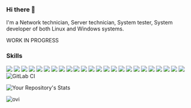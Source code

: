 ### Hi there 👋

I'm a Network technician, Server technician, System tester, System developer of both Linux and Windows systems.

WORK IN PROGRESS


### Skills
<img src="https://camo.githubusercontent.com/f87d8630ec7c921afdc59b94e959d2ed2205ee59f016a55d5b5a90018fcca72a/68747470733a2f2f696d672e736869656c64732e696f2f62616467652f4769744c61622d3333304636333f7374796c653d666f722d7468652d6261646765266c6f676f3d6769746c6162266c6f676f436f6c6f723d7768697465" data-canonical-src="https://img.shields.io/badge/GitLab-330F63?style=for-the-badge&amp;logo=gitlab&amp;logoColor=white" style="max-width: 100%;"> <img src="https://camo.githubusercontent.com/dd433625a6e00049c26f08143705ff9e32d5da44f503f1be133664b11e37e34b/68747470733a2f2f696d672e736869656c64732e696f2f62616467652f432532332d3233393132303f7374796c653d666f722d7468652d6261646765266c6f676f3d632d7368617270266c6f676f436f6c6f723d7768697465" data-canonical-src="https://img.shields.io/badge/C%23-239120?style=for-the-badge&amp;logo=c-sharp&amp;logoColor=white" style="max-width: 100%;"> <img src="https://camo.githubusercontent.com/94be0a2e5be142925615e5821d97137a930d08fc154962ce43860f1957e6661e/68747470733a2f2f696d672e736869656c64732e696f2f62616467652f507974686f6e2d3337373641423f7374796c653d666f722d7468652d6261646765266c6f676f3d707974686f6e266c6f676f436f6c6f723d7768697465" data-canonical-src="https://img.shields.io/badge/Python-3776AB?style=for-the-badge&amp;logo=python&amp;logoColor=white" style="max-width: 100%;"> <img src="https://camo.githubusercontent.com/06c6858186510906c21d8c951168d55d976d7dfb9176ed6125c55b8a7de0baae/68747470733a2f2f696d672e736869656c64732e696f2f62616467652f4749542d4534344333303f7374796c653d666f722d7468652d6261646765266c6f676f3d676974266c6f676f436f6c6f723d7768697465" data-canonical-src="https://img.shields.io/badge/GIT-E44C30?style=for-the-badge&amp;logo=git&amp;logoColor=white" style="max-width: 100%;"> <img src="https://camo.githubusercontent.com/fbc3df79ffe1a99e482b154b29262ecbb10d6ee4ed22faa82683aa653d72c4e1/68747470733a2f2f696d672e736869656c64732e696f2f62616467652f4769744875622d3130303030303f7374796c653d666f722d7468652d6261646765266c6f676f3d676974687562266c6f676f436f6c6f723d7768697465" data-canonical-src="https://img.shields.io/badge/GitHub-100000?style=for-the-badge&amp;logo=github&amp;logoColor=white" style="max-width: 100%;"> <img src="https://camo.githubusercontent.com/638ebef37d186ebf588b89d5124b1d2151234a3f21293f08b82cbad81cc9ac7e/68747470733a2f2f696d672e736869656c64732e696f2f62616467652f474e55253230426173682d3445414132353f7374796c653d666f722d7468652d6261646765266c6f676f3d474e5525323042617368266c6f676f436f6c6f723d7768697465" data-canonical-src="https://img.shields.io/badge/GNU%20Bash-4EAA25?style=for-the-badge&amp;logo=GNU%20Bash&amp;logoColor=white" style="max-width: 100%;"> <img src="https://camo.githubusercontent.com/476f76755fc72caf85cd56a58f84aaee754598707b9e1565579d0e8b94bf65f8/68747470733a2f2f696d672e736869656c64732e696f2f62616467652f706f7765727368656c6c2d3533393146453f7374796c653d666f722d7468652d6261646765266c6f676f3d706f7765727368656c6c266c6f676f436f6c6f723d7768697465" data-canonical-src="https://img.shields.io/badge/powershell-5391FE?style=for-the-badge&amp;logo=powershell&amp;logoColor=white" style="max-width: 100%;"> <img src="https://camo.githubusercontent.com/60155f4543422e46101b7edb0fc701c872d9190b23dc33cb47bd1ac15d80dec1/68747470733a2f2f696d672e736869656c64732e696f2f62616467652f48544d4c2d3233393132303f7374796c653d666f722d7468652d6261646765266c6f676f3d68746d6c35266c6f676f436f6c6f723d7768697465" data-canonical-src="https://img.shields.io/badge/HTML-239120?style=for-the-badge&amp;logo=html5&amp;logoColor=white" style="max-width: 100%;"> <img src="https://camo.githubusercontent.com/7fa07dc120a1a9828eaca37e0ca4e22a37253834b3051b9ee5cfe3f3392bc236/68747470733a2f2f696d672e736869656c64732e696f2f62616467652f4353532d3233393132303f7374796c653d666f722d7468652d6261646765266c6f676f3d63737333266c6f676f436f6c6f723d7768697465" data-canonical-src="https://img.shields.io/badge/CSS-239120?style=for-the-badge&amp;logo=css3&amp;logoColor=white" style="max-width: 100%;"> <img src="https://camo.githubusercontent.com/dc93514cb1c400ba025bf41ae9e44069c69457423ef47352309a02d9a1373f1f/68747470733a2f2f696d672e736869656c64732e696f2f62616467652f4a6176615363726970742d4637444631453f7374796c653d666f722d7468652d6261646765266c6f676f3d4a617661536372697074266c6f676f436f6c6f723d7768697465" data-canonical-src="https://img.shields.io/badge/JavaScript-F7DF1E?style=for-the-badge&amp;logo=JavaScript&amp;logoColor=white" style="max-width: 100%;"> <img src="https://camo.githubusercontent.com/3d5d220fb85a5dd7a122bf434d435c2b2bcdc26ae757fa0ef16339e38b39857f/68747470733a2f2f696d672e736869656c64732e696f2f62616467652f616e7369626c652d2532333141313931382e7376673f7374796c653d666f722d7468652d6261646765266c6f676f3d616e7369626c65266c6f676f436f6c6f723d7768697465" data-canonical-src="https://img.shields.io/badge/ansible-%231A1918.svg?style=for-the-badge&amp;logo=ansible&amp;logoColor=white" style="max-width: 100%;"> <img src="https://camo.githubusercontent.com/dfc69d704694f22168bea3d84584663777fa5301dcad5bbcb5459b336da8d554/68747470733a2f2f696d672e736869656c64732e696f2f62616467652f4e6f64652e6a732d3433383533443f7374796c653d666f722d7468652d6261646765266c6f676f3d6e6f64652e6a73266c6f676f436f6c6f723d7768697465" data-canonical-src="https://img.shields.io/badge/Node.js-43853D?style=for-the-badge&amp;logo=node.js&amp;logoColor=white" style="max-width: 100%;"> <img src="https://camo.githubusercontent.com/d63d473e728e20a286d22bb2226a7bf45a2b9ac6c72c59c0e61e9730bfe4168c/68747470733a2f2f696d672e736869656c64732e696f2f62616467652f48544d4c352d4533344632363f7374796c653d666f722d7468652d6261646765266c6f676f3d68746d6c35266c6f676f436f6c6f723d7768697465" data-canonical-src="https://img.shields.io/badge/HTML5-E34F26?style=for-the-badge&amp;logo=html5&amp;logoColor=white" style="max-width: 100%;"> <img src="https://camo.githubusercontent.com/6a0c4a3fb986573057d438080414cbdf85b46f0487fc99f89e2da87a615734de/68747470733a2f2f696d672e736869656c64732e696f2f62616467652f74732d2d6e6f64652d3331373843363f7374796c653d666f722d7468652d6261646765266c6f676f3d74732d6e6f6465266c6f676f436f6c6f723d7768697465" data-canonical-src="https://img.shields.io/badge/ts--node-3178C6?style=for-the-badge&amp;logo=ts-node&amp;logoColor=white" style="max-width: 100%;"> <img src="https://camo.githubusercontent.com/29026b68c52288230bf32bc2268e47e5c3b81dba23106fb062fcc0541f8e9529/68747470733a2f2f696d672e736869656c64732e696f2f62616467652f416e67756c61722d4444303033313f7374796c653d666f722d7468652d6261646765266c6f676f3d616e67756c6172266c6f676f436f6c6f723d7768697465" data-canonical-src="https://img.shields.io/badge/Angular-DD0031?style=for-the-badge&amp;logo=angular&amp;logoColor=white" style="max-width: 100%;"> <img src="https://camo.githubusercontent.com/0f62bee48271e1cc726706922ccfff44c6edce251058559a7ec412298921a070/68747470733a2f2f696d672e736869656c64732e696f2f62616467652f564d776172652d3630373037383f6c6f676f3d766d77617265266c6f676f436f6c6f723d7768697465267374796c653d666f722d7468652d6261646765" data-canonical-src="https://img.shields.io/badge/VMware-607078?logo=vmware&amp;logoColor=white&amp;style=for-the-badge" style="max-width: 100%;"> <img src="https://camo.githubusercontent.com/41281b9a32f13ac5b9d41ed9bae12c0de662f948f9bf59fd19df354fe49af146/68747470733a2f2f696d672e736869656c64732e696f2f62616467652f57696e646f77732d3030373844363f7374796c653d666f722d7468652d6261646765266c6f676f3d77696e646f7773266c6f676f436f6c6f723d7768697465" data-canonical-src="https://img.shields.io/badge/Windows-0078D6?style=for-the-badge&amp;logo=windows&amp;logoColor=white" style="max-width: 100%;"> <img src="https://camo.githubusercontent.com/72a473c479a42cb6f29b4bf6cc8a4f5ef3d5c36eb878117a1349a5e58361021a/68747470733a2f2f696d672e736869656c64732e696f2f62616467652f5265642532304861742d4545303030303f7374796c653d666f722d7468652d6261646765266c6f676f3d726564686174266c6f676f436f6c6f723d7768697465" data-canonical-src="https://img.shields.io/badge/Red%20Hat-EE0000?style=for-the-badge&amp;logo=redhat&amp;logoColor=white" style="max-width: 100%;"> <img src="https://camo.githubusercontent.com/878e15b4f7576e844856dc60d855ba0587d3d2bc56211fbe69734ebccb13b068/68747470733a2f2f696d672e736869656c64732e696f2f62616467652f4c696e75782d4643433632343f7374796c653d666f722d7468652d6261646765266c6f676f3d6c696e7578266c6f676f436f6c6f723d626c61636b" data-canonical-src="https://img.shields.io/badge/Linux-FCC624?style=for-the-badge&amp;logo=linux&amp;logoColor=black" style="max-width: 100%;"> <img src="https://camo.githubusercontent.com/779e1e8de67b6f76e99d72dc5f758af3c80506064a7833fa5da4852cd77e3620/68747470733a2f2f696d672e736869656c64732e696f2f62616467652f4665646f72612d3239343137323f7374796c653d666f722d7468652d6261646765266c6f676f3d6665646f7261266c6f676f436f6c6f723d7768697465" data-canonical-src="https://img.shields.io/badge/Fedora-294172?style=for-the-badge&amp;logo=fedora&amp;logoColor=white" style="max-width: 100%;"> <img src="https://camo.githubusercontent.com/9da962e549fda05c508e1478ad37c24f451edc1af8ced788541d6a72b3d44b04/68747470733a2f2f696d672e736869656c64732e696f2f62616467652f44656269616e2d4138314433333f7374796c653d666f722d7468652d6261646765266c6f676f3d64656269616e266c6f676f436f6c6f723d7768697465" data-canonical-src="https://img.shields.io/badge/Debian-A81D33?style=for-the-badge&amp;logo=debian&amp;logoColor=white" style="max-width: 100%;"> <img src="https://camo.githubusercontent.com/c7dfc01959535319130921720a444bfabcc55c92656c60bfd06f40d7e5353c4c/68747470733a2f2f696d672e736869656c64732e696f2f62616467652f5363616c612d4443333232463f7374796c653d666f722d7468652d6261646765266c6f676f3d7363616c61266c6f676f436f6c6f723d7768697465" data-canonical-src="https://img.shields.io/badge/Scala-DC322F?style=for-the-badge&amp;logo=scala&amp;logoColor=white" style="max-width: 100%;"> <img src="https://camo.githubusercontent.com/924446ea65193e79f9c710d414c2bdeaeb5f7a41714b1d4c3e1b83fc6db4907d/68747470733a2f2f696d672e736869656c64732e696f2f62616467652f4a6176612d4544384230303f7374796c653d666f722d7468652d6261646765266c6f676f3d6f70656e6a646b266c6f676f436f6c6f723d7768697465" data-canonical-src="https://img.shields.io/badge/Java-ED8B00?style=for-the-badge&amp;logo=openjdk&amp;logoColor=white" style="max-width: 100%;"> <img src="https://camo.githubusercontent.com/6b7f701cf0bea42833751b754688f1a27b6090fdf90bf2b226addff01be817f0/68747470733a2f2f696d672e736869656c64732e696f2f62616467652f646f636b65722d2532333064623765642e7376673f7374796c653d666f722d7468652d6261646765266c6f676f3d646f636b6572266c6f676f436f6c6f723d7768697465" data-canonical-src="https://img.shields.io/badge/docker-%230db7ed.svg?style=for-the-badge&amp;logo=docker&amp;logoColor=white" style="max-width: 100%;"> <img src="https://camo.githubusercontent.com/0147981134ab7ea3e2fec8431d1c49e365792a0003458f679c19b725e6b25545/68747470733a2f2f696d672e736869656c64732e696f2f62616467652f6769746c616225323043492d2532333138313731372e7376673f7374796c653d666f722d7468652d6261646765266c6f676f3d6769746c6162266c6f676f436f6c6f723d7768697465" alt="GitLab CI" data-canonical-src="https://img.shields.io/badge/gitlab%20CI-%23181717.svg?style=for-the-badge&amp;logo=gitlab&amp;logoColor=white" style="max-width: 100%;">

![Your Repository's Stats](https://github-readme-stats.vercel.app/api/top-langs/?username=NocTech&theme=blue-green)


<img src="https://github-readme-stats.vercel.app/api/top-langs?username=NocTech&show_icons=true&locale=en&layout=compact&theme=chartreuse-dark" alt="ovi" />
<!--
**NocTech/NocTech** is a ✨ _special_ ✨ repository because its `README.md` (this file) appears on your GitHub profile.

Here are some ideas to get you started:

- 🔭 I’m currently working on ...
- 🌱 I’m currently learning ...
- 👯 I’m looking to collaborate on ...
- 🤔 I’m looking for help with ...
- 💬 Ask me about ...
- 📫 How to reach me: ...
- 😄 Pronouns: ...
- ⚡ Fun fact: ...
-->
